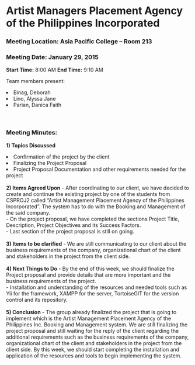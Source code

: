 # Artist Managers Placement Agency of the Philippines Incorporated #


### Meeting Location: Asia Pacific College – Room 213 ###
### Meeting Date: January 29, 2015 ###
**Start Time:** 8:00 AM
**End Time:** 9:10 AM

Team members present:
<li> Binag, Deborah<br>
<li> Lino, Alyssa Jane<br>
<li> Parian, Danica Faith<br>
<br>
<br>
<h3>Meeting Minutes:</h3>

<b>1)	Topics Discussed</b>
<li> Confirmation of the project by the client<br>
<li> Finalizing the Project Proposal<br>
<li> Project Proposal Documentation and other requirements needed for the project<br>
<br>
<b>2)	Items Agreed Upon</b>
-	After coordinating to our client, we have decided to create and continue the existing project by one of the students from CSPROJ2 called “Artist Management Placement Agency of the Philippines Incorporated”. The system has to do with the Booking and Management of the said company.<br>
-	On the project proposal, we have completed the sections Project Title, Description, Project Objectives and its Success Factors.<br>
-	Last section of the project proposal is still on going.<br>
<br>
<b>3)	Items to be clarified</b>
-	We are still communicating to our client about the business requirements of the company, organizational chart of the client and stakeholders in the project from the client side.<br>
<br>
<b>4)	Next Things to Do</b>
-	By the end of this week, we should finalize the Project proposal and provide details that are more important and the business requirements of the project.<br>
-	Installation and understanding of the resources and needed tools such as Yii for the framework, XAMPP for the server, TortoiseGIT for the version control and its repository.<br>
<br>
<b>5)	Conclusion</b>
-	The group already finalized the project that is going to implement which is the Artist Management Placement Agency of the Philippines Inc. Booking and Management system. We are still finalizing the project proposal and still waiting for the reply of the client regarding the additional requirements such as the business requirements of the company, organizational chart of the client and stakeholders in the project from the client side. By this week, we should start completing the installation and application of the resources and tools to begin implementing the system.
